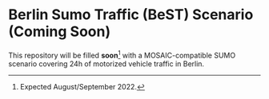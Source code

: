 # Berlin Sumo Traffic (BeST) Scenario (Coming Soon)

This repository will be filled **soon**[^1] with a MOSAIC-compatible SUMO scenario covering 24h of motorized vehicle traffic in Berlin.

[^1]: Expected August/September 2022.
